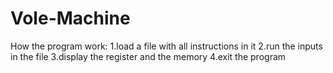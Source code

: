 # Vole-Machine

How the program work:
1.load a file with all instructions in it 
2.run the inputs in the file 
3.display the register and the memory
4.exit the program

